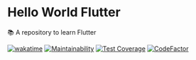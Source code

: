 # Hello World Flutter

:books: A repository to learn Flutter

[![wakatime](https://wakatime.com/badge/github/GuilhermeStracini/hello-world-flutter.svg)](https://wakatime.com/badge/github/GuilhermeStracini/hello-world-flutter)
[![Maintainability](https://api.codeclimate.com/v1/badges/498b814c604e024fd02b/maintainability)](https://codeclimate.com/github/GuilhermeStracini/hello-world-flutter/maintainability)
[![Test Coverage](https://api.codeclimate.com/v1/badges/498b814c604e024fd02b/test_coverage)](https://codeclimate.com/github/GuilhermeStracini/hello-world-flutter/test_coverage)
[![CodeFactor](https://www.codefactor.io/repository/github/GuilhermeStracini/hello-world-flutter/badge)](https://www.codefactor.io/repository/github/GuilhermeStracini/hello-world-flutter)
